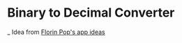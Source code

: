# Binary to Decimal Converter
_
Idea from [Florin Pop's app ideas](https://github.com/florinpop17/app-ideas)